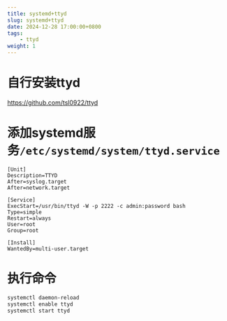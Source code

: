 ```yaml
---
title: systemd+ttyd
slug: systemd+ttyd
date: 2024-12-28 17:00:00+0800
tags:
    - ttyd
weight: 1
---
```


# 自行安装ttyd
https://github.com/tsl0922/ttyd
# 添加systemd服务`/etc/systemd/system/ttyd.service`
```service
[Unit]
Description=TTYD
After=syslog.target
After=network.target

[Service]
ExecStart=/usr/bin/ttyd -W -p 2222 -c admin:password bash
Type=simple
Restart=always
User=root
Group=root

[Install]
WantedBy=multi-user.target
```
# 执行命令
```bash
systemctl daemon-reload
systemctl enable ttyd
systemctl start ttyd
```
